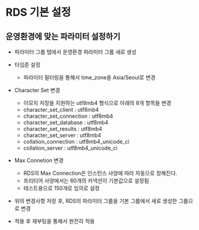 # RDS 기본 설정

## 운영환경에 맞는 파라미터 설정하기

* 파라미터 그룹 탭에서 운영환경 파라미터 그룹 새로 생성

* 타임존 설정
    * 파라미터 필터링을 통해서 time_zone을 Asia/Seoul로 변경
* Character Set 변경
    * 이모지 저장을 지원하는 utf8mb4 형식으로 아래의 8개 항목들 변경
    * character_set_client : utf8mb4
    * character_set_connection : utf8mb4
    * character_set_database : utf8mb4
    * character_set_results : utf8mb4
    * character_set_server : utf8mb4
    * collation_connection : utf8mb4_unicode_ci
    * collation_server : utf8mb4_unicode_ci 
* Max Connetion 변경
    * RDS의 Max Connection은 인스턴스 사양에 따라 자동으로 정해진다.
    * 프리티어 사양에서는 60개의 커넥션이 기본값으로 설정됨
    * 테스트용으로 150개로 임의로 설정

* 위의 변경사항 저장 후, RDS의 파라미터 그룹을 기본 그룹에서 새로 생성한 그룹으로 변경
* 적용 후 재부팅을 통해서 완전히 적용
